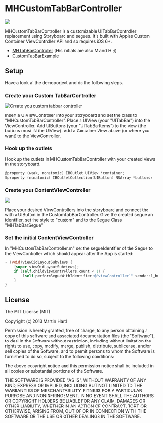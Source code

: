 # MHCustomTabBarController

![](https://raw.github.com/mhaddl/MHCustomTabBarController/screenshots/screenshots/iOS%20Simulator%20Bildschirmfoto%2009.05.2013%2018.24.40.png)

MHCustomTabBarController is a customizable UITabBarController replacement using Storyboard and segues. It's built with Apples Custom Container ViewController API and so requires iOS 6+.

+ [MHTabBarController](https://github.com/hollance/MHTabBarController "MHTabBarController") (His initials are also M and H ;)) 
+ [CustomTabBarExample](http://www.scott-sherwood.com/ios-5-creating-a-custom-side-tabbar-using-storyboards-and-custom-segues/ "CustomTabBarExample")

## Setup

Have a look at the demoporject and do the following steps.

### Create your Custom TabBarController

![](https://raw.github.com/mhaddl/MHCustomTabBarController/screenshots/screenshots/Screenshot%20on%202013-05-09%20at%2017.48.04.png "Create you custom tabbar controller")

Insert a UIViewController into your storyboard and set the class to "MHCustomTabBarController". Place a UIView (your "UITabBar") into the ViewController. Add UIButtons (your "UITabBarItems") to the view (the buttons must IN the UIView). Add a Container View above (or where you want) to the ViewController. 


### Hook up the outlets

Hook up the outlets in MHCustomTabBarController with your created views in the storyboard.
```objective-c
@property (weak, nonatomic) IBOutlet UIView *container;
@property (nonatomic) IBOutletCollection(UIButton) NSArray *buttons;
```

### Create your ContentViewController

![](https://raw.github.com/mhaddl/MHCustomTabBarController/screenshots/screenshots/Screenshot%20on%202013-05-09%20at%2018.17.54.png)

Place your desired ViewControllers into the storyboard and connect the with a UIButton in the CustomTabBarController. Give the created segue an identifier, set the style to "custom" and to the Segue Class "MHTabBarSegue"

### Set the initial ContentViewController

In "MHCustomTabBarController.m" set the segueIdentifier of the Segue to the ViewController which should appear after the App is started:

```objective-c
- (void)viewDidLayoutSubviews {
    [super viewDidLayoutSubviews];
    if (self.childViewControllers.count < 1) {
        [self performSegueWithIdentifier:@"viewController1" sender:[_buttonView.subviews objectAtIndex:0]];
    }
}
```

## License

The MIT License (MIT)

Copyright (c) 2013 Martin Hartl

Permission is hereby granted, free of charge, to any person obtaining a copy
of this software and associated documentation files (the "Software"), to deal
in the Software without restriction, including without limitation the rights
to use, copy, modify, merge, publish, distribute, sublicense, and/or sell
copies of the Software, and to permit persons to whom the Software is
furnished to do so, subject to the following conditions:

The above copyright notice and this permission notice shall be included in
all copies or substantial portions of the Software.

THE SOFTWARE IS PROVIDED "AS IS", WITHOUT WARRANTY OF ANY KIND, EXPRESS OR
IMPLIED, INCLUDING BUT NOT LIMITED TO THE WARRANTIES OF MERCHANTABILITY,
FITNESS FOR A PARTICULAR PURPOSE AND NONINFRINGEMENT. IN NO EVENT SHALL THE
AUTHORS OR COPYRIGHT HOLDERS BE LIABLE FOR ANY CLAIM, DAMAGES OR OTHER
LIABILITY, WHETHER IN AN ACTION OF CONTRACT, TORT OR OTHERWISE, ARISING FROM,
OUT OF OR IN CONNECTION WITH THE SOFTWARE OR THE USE OR OTHER DEALINGS IN
THE SOFTWARE.


